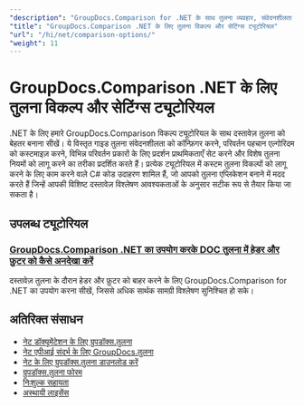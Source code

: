 ```yaml
---
"description": "GroupDocs.Comparison for .NET के साथ तुलना व्यवहार, संवेदनशीलता और प्रदर्शन विकल्पों को अनुकूलित करने के लिए चरण-दर-चरण ट्यूटोरियल।"
"title": "GroupDocs.Comparison .NET के लिए तुलना विकल्प और सेटिंग्स ट्यूटोरियल"
"url": "/hi/net/comparison-options/"
"weight": 11
---
```


# GroupDocs.Comparison .NET के लिए तुलना विकल्प और सेटिंग्स ट्यूटोरियल

.NET के लिए हमारे GroupDocs.Comparison विकल्प ट्यूटोरियल के साथ दस्तावेज़ तुलना को बेहतर बनाना सीखें। ये विस्तृत गाइड तुलना संवेदनशीलता को कॉन्फ़िगर करने, परिवर्तन पहचान एल्गोरिदम को कस्टमाइज़ करने, विभिन्न परिवर्तन प्रकारों के लिए प्रदर्शन प्राथमिकताएँ सेट करने और विशेष तुलना नियमों को लागू करने का तरीका प्रदर्शित करते हैं। प्रत्येक ट्यूटोरियल में कस्टम तुलना विकल्पों को लागू करने के लिए काम करने वाले C# कोड उदाहरण शामिल हैं, जो आपको तुलना एप्लिकेशन बनाने में मदद करते हैं जिन्हें आपकी विशिष्ट दस्तावेज़ विश्लेषण आवश्यकताओं के अनुसार सटीक रूप से तैयार किया जा सकता है।

## उपलब्ध ट्यूटोरियल

### [GroupDocs.Comparison .NET का उपयोग करके DOC तुलना में हेडर और फ़ुटर को कैसे अनदेखा करें](./groupdocs-comparison-net-ignore-headers-footers/)
दस्तावेज़ तुलना के दौरान हेडर और फ़ुटर को बाहर करने के लिए GroupDocs.Comparison for .NET का उपयोग करना सीखें, जिससे अधिक सार्थक सामग्री विश्लेषण सुनिश्चित हो सके।

## अतिरिक्त संसाधन

- [नेट डॉक्यूमेंटेशन के लिए ग्रुपडॉक्स.तुलना](https://docs.groupdocs.com/comparison/net/)
- [नेट एपीआई संदर्भ के लिए GroupDocs.तुलना](https://reference.groupdocs.com/comparison/net/)
- [नेट के लिए ग्रुपडॉक्स.तुलना डाउनलोड करें](https://releases.groupdocs.com/comparison/net/)
- [ग्रुपडॉक्स.तुलना फोरम](https://forum.groupdocs.com/c/comparison)
- [निःशुल्क सहायता](https://forum.groupdocs.com/)
- [अस्थायी लाइसेंस](https://purchase.groupdocs.com/temporary-license/)